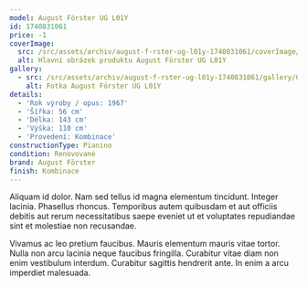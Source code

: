 ```yaml
---
model: August Förster UG L01Y
id: 1740831061
price: -1
coverImage:
  src: /src/assets/archiv/august-f-rster-ug-l01y-1740831061/coverImage/src.jpg
  alt: Hlavní obrázek produktu August Förster UG L01Y
gallery:
  - src: /src/assets/archiv/august-f-rster-ug-l01y-1740831061/gallery/0/src.jpg
    alt: Fotka August Förster UG L01Y
details:
  - 'Rok výroby / opus: 1967'
  - 'Šířka: 56 cm'
  - 'Délka: 143 cm'
  - 'Výška: 110 cm'
  - 'Provedení: Kombinace'
constructionType: Pianino
condition: Renovované
brand: August Förster
finish: Kombinace
---
```

Aliquam id dolor. Nam sed tellus id magna elementum tincidunt. Integer lacinia. Phasellus rhoncus. Temporibus autem quibusdam et aut officiis debitis aut rerum necessitatibus saepe eveniet ut et voluptates repudiandae sint et molestiae non recusandae.

Vivamus ac leo pretium faucibus. Mauris elementum mauris vitae tortor. Nulla non arcu lacinia neque faucibus fringilla. Curabitur vitae diam non enim vestibulum interdum. Curabitur sagittis hendrerit ante. In enim a arcu imperdiet malesuada.
